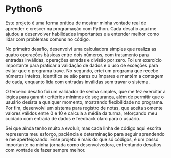 # Python6


Este projeto é uma forma prática de mostrar minha vontade real de aprender e crescer na programação com Python. Cada desafio aqui me ajudou a desenvolver habilidades importantes e a entender melhor como lidar com problemas comuns no código.

No primeiro desafio, desenvolvi uma calculadora simples que realiza as quatro operações básicas entre dois números, com tratamento para entradas inválidas, operações erradas e divisão por zero. Foi um exercício importante para praticar a validação de dados e o uso de exceções para evitar que o programa trave. No segundo, criei um programa que recebe números inteiros, identifica se são pares ou ímpares e mantém a contagem de cada, enquanto lida com entradas inválidas sem travar o sistema.

O terceiro desafio foi um validador de senha simples, que me fez exercitar a lógica para garantir critérios mínimos de segurança, além de permitir que o usuário desista a qualquer momento, mostrando flexibilidade no programa. Por fim, desenvolvi um sistema para registro de notas, que aceita somente valores válidos entre 0 e 10 e calcula a média da turma, reforçando meu cuidado com entrada de dados e feedback claro para o usuário.

Sei que ainda tenho muito a evoluir, mas cada linha de código aqui escrita representa meu esforço, paciência e determinação para seguir aprendendo e me aperfeiçoando. Esse projeto é mais do que só códigos, é um passo importante na minha jornada como desenvolvedora, enfrentando desafios com vontade de fazer sempre melhor.
